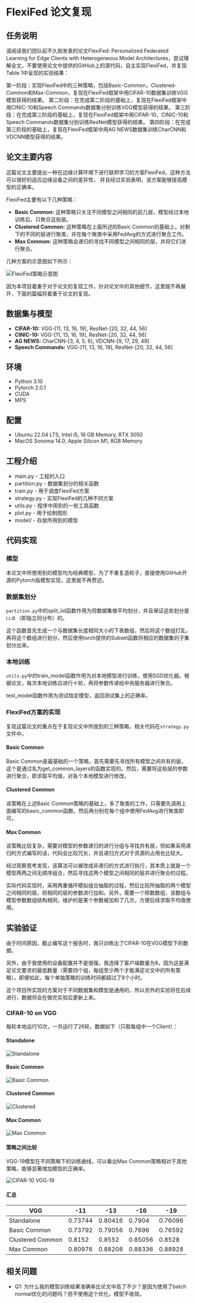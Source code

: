 # FlexiFed 论文复现

## 任务说明

请阅读我们团队前不久刚发表的论文FlexiFed: Personalized Federated Learning for Edge Clients with Heterogeneous Model
Architectures，尝试理解全文，不要使用论文中提供的GitHub上的源代码，自主实现FlexiFed，并复现Table 1中呈现的实验结果：

第一阶段：实现FlexiFed中的三种策略，包括Basic-Common，Clustered-Common和Max-Common，复现在FlexiFed框架中用CIFAR-10数据集训练VGG模型获得的结果。
第二阶段：在完成第二阶段的基础上，复现在FlexiFed框架中用CINIC-10和Speech Commands数据集分别训练VGG模型获得的结果。
第三阶段：在完成第三阶段的基础上，复现在FlexiFed框架中用CIFAR-10，CINIC-10和Speech Commands数据集分别训练ResNet模型获得的结果。
第四阶段：在完成第三阶段的基础上，复现在FlexiFed框架中用AG NEWS数据集训练CharCNN和VDCNN模型获得的结果。

## 论文主要内容

这篇论文主要提出一种在边缘计算环境下进行联邦学习的方案FlexiFed，这种方法可以很好的适应边缘设备之间的差异性，
并且经过实验表明，该方案能够提高模型的正确率。

FlexiFed主要有以下几种策略：

- **Basic Common:** 这种策略只关注不同模型之间相同的前几层，模型经过本地训练后，只聚合这些层。
- **Clustered Common:** 这种策略在上面所述的Basic Common的基础上，对剩下的不同的层进行聚类，并在每个聚类中采用FedAvg的方式进行聚合工作。
- **Max Common:** 这种策略会递归的寻找不同模型之间相同的层，并将它们进行聚合。

几种方案的示意图如下所示：

![FlexiFed策略示意图](./image/FlexiFed_strategies.png)

因为本项目着重于对于论文的复现工作，针对论文中的其他细节，这里就不再展开，下面的篇幅将着重于论文的复现。

## 数据集与模型

- **CIFAR-10:** VGG-[11, 13, 16, 19], ResNet-[20, 32, 44, 56]
- **CINIC-10:** VGG-[11, 13, 16, 19], ResNet-[20, 32, 44, 56]
- **AG NEWS:** CharCNN-[3, 4, 5, 6], VDCNN-[9, 17, 29, 49]
- **Speech Commands:** VGG-[11, 13, 16, 19], ResNet-[20, 32, 44, 56]

## 环境

- Python 3.10
- Pytorch 2.0.1
- CUDA
- MPS

## 配置

- Ubuntu 22.04 LTS, Intel i5, 16 GB Memory, RTX 3050
- MacOS Sonoma 14.0, Apple Silicon M1, 8GB Memory

## 工程介绍

- main.py - 工程的入口
- partition.py - 数据集划分的相关函数
- train.py - 用于调度FlexiFed方案
- strategy.py - 实现FlexiFed的几种不同方案
- utils.py - 程序中用到的一些工具函数
- plot.py - 用于绘制图形
- model/ - 存放所用到的模型

## 代码实现

### 模型

本论文中所使用到的模型均为经典模型，为了不重复造轮子，直接使用GitHub开源的Pytorch版模型实现，这里就不再赘述。

### 数据集划分

`partition.py`中的split_iid函数作用为将数据集做平均划分，并且保证这些划分是i.i.d.（即独立同分布）的。

这个函数首先生成一个与数据集长度相同大小的下表数组，然后将这个数组打乱，再将这个数组进行划分，然后使用torch提供的Subset函数将相应的数据集的子集划分出来。

### 本地训练

`utils.py`中的train_model函数作用为对本地模型进行训练，使用SGD优化器。根据论文，每次本地训练应进行十轮，再将参数传递给中央服务器进行聚合。

test_model函数作用为测试指定模型，返回测试集上的正确率。

### FlexiFed方案的实现

复现这篇论文的重点在于复现论文中所提到的三种策略，相关代码在`strategy.py`文件中。

#### Basic Common

Basic Common是最基础的一个策略，首先需要先寻找所有模型之间共有的层，这个是通过名为get_common_layers的函数实现的。然后，需要将这些层的参数进行聚合，即求取平均值，对各个本地模型进行修改。

#### Clustered Common

该策略在上述Basic Common策略的基础上，多了聚类的工作，只需要先调用上面编写的basic_common函数，然后再分别在每个组中使用FedAvg进行聚类即可。

#### Max Common

该策略比较复杂，需要对模型的参数递归的进行分组与寻找共有层，但如果采用递归的方式编写的话，代码会比较冗长，并且递归方式对于资源的占用也比较大。

经过观察思考发现，该算法可以被改成非递归的方式进行执行，其本质上就是一个模型两两之间无顺序组合，然后寻找这两个模型之间相同的层并进行聚合的过程。

实际代码实现时，采用两重循环模拟组合抽取的过程，然后比较所抽取的两个模型之间相同的层，将相同的层的参数进行加和。另外，需要一个除数数组，该数组与模型参数数组结构相同，维护的是某个参数被加和了几次，方便后续求取平均值使用。

## 实验验证

由于时间原因，截止编写这个报告时，我只训练出了CIFAR-10在VGG模型下的数据。

另外，由于我使用的设备配置并不是很强，我选择了客户端数量为8，因为这是满足论文要求的最低数量（需要四个组，每组至少两个才能满足论文中的所有策略）。即便如此，每个单独策略的训练时间都超过了8个小时。

这个项目所实现的方案对于不同数据集和模型是通用的，所以另外的实验将在后续进行，数据将会在做完实验后更新上来。

### CIFAR-10 on VGG

每轮本地运行10次，一共运行了26轮，数据如下（只取每组中一个Client）：

#### Standalone

![Standalone](image/CIFAR-10_VGG_Standalone.png)

#### Basic Common

![Basic Common](image/CIFAR-10_VGG_Basic_Common.png)

#### Clustered Common

![Clustered](image/CIFAR-10_VGG_Clustered_Common.png)

#### Max Common

![Max Common](image/CIFAR-10_VGG_Max_Common.png)

#### 策略之间比较

VGG-19模型在不同策略下的训练曲线，可以看出Max Common策略相对于其他策略，能够显著增加模型的正确率。

![CIFAR-10 VGG-19](image/CIFAR-10_VGG.png)

#### 汇总

| VGG              | -11     | -13     | -16     | -19     |
|------------------|---------|---------|---------|---------|
| Standalone       | 0.73744 | 0.80416 | 0.7904  | 0.76096 |
| Basic Common     | 0.73792 | 0.79056 | 0.7696  | 0.76592 |
| Clustered Common | 0.8152  | 0.8552  | 0.85056 | 0.8528  |
| Max Common       | 0.80976 | 0.88208 | 0.88336 | 0.88928 |

## 相关问题

- Q1: 为什么我的模型训练结果准确率比论文中高了不少？是因为使用了batch normal优化的问题吗？但不使用这个优化，模型不收敛。